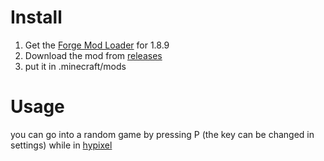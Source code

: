 # Install
1. Get the [Forge Mod Loader](https://files.minecraftforge.net/net/minecraftforge/forge/index_1.8.9.html) for 1.8.9
2. Download the mod from [releases](https://github.com/TalkingPanda0/Randomhypixelgame/releases)
3. put it in .minecraft/mods
# Usage
you can go into a random game by pressing P (the key can be changed in settings) while in [hypixel](https://hypixel.net)
